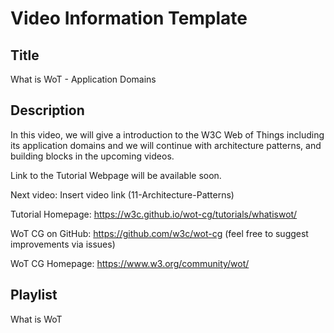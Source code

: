 # Video Information Template

## Title

What is WoT - Application Domains

## Description

In this video, we will give a introduction to the W3C Web of Things including its application domains and we will continue with architecture patterns, and building blocks in the upcoming videos. 

Link to the Tutorial Webpage will be available soon.

Next video: Insert video link (11-Architecture-Patterns)

Tutorial Homepage: https://w3c.github.io/wot-cg/tutorials/whatiswot/

WoT CG on GitHub: https://github.com/w3c/wot-cg (feel free to suggest improvements via issues)

WoT CG Homepage: https://www.w3.org/community/wot/

## Playlist

What is WoT